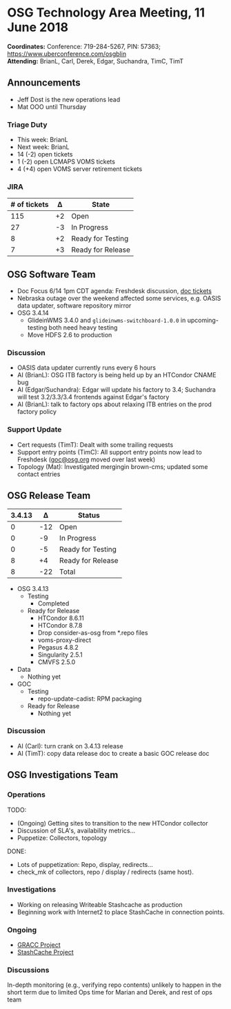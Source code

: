 # OSG Technology Area Meeting, 11 June 2018

**Coordinates:** Conference: 719-284-5267, PIN: 57363; <https://www.uberconference.com/osgblin>  
**Attending:** BrianL, Carl, Derek, Edgar, Suchandra, TimC, TimT  


## Announcements

-   Jeff Dost is the new operations lead
-   Mat OOO until Thursday


### Triage Duty

-   This week: BrianL
-   Next week: BrianL
-   14 (-2) open tickets
-   1 (-2) open LCMAPS VOMS tickets
-   4 (+4) open VOMS server retirement tickets


### JIRA

| # of tickets | &Delta; | State             |
|------------ |------- |----------------- |
| 115          | +2      | Open              |
| 27           | -3      | In Progress       |
| 8            | +2      | Ready for Testing |
| 7            | +3      | Ready for Release |


## OSG Software Team

-   Doc Focus 6/14 1pm CDT agenda: Freshdesk discussion, [doc tickets](https://opensciencegrid.atlassian.net/secure/RapidBoard.jspa?rapidView=7)
-   Nebraska outage over the weekend affected some services, e.g. OASIS data updater, software repository mirror
-   OSG 3.4.14  
    -   GlideinWMS 3.4.0 and `glideinwms-switchboard-1.0.0` in upcoming-testing both need heavy testing
    -   Move HDFS 2.6 to production


### Discussion

-   OASIS data updater currently runs every 6 hours
-   AI (BrianL): OSG ITB factory is being held up by an HTCondor CNAME bug
-   AI (Edgar/Suchandra): Edgar will update his factory to 3.4; Suchandra will test 3.2/3.3/3.4 frontends against Edgar's factory
-   AI (BrianL): talk to factory ops about relaxing ITB entries on the prod factory policy


### Support Update

-   Cert requests (TimT): Dealt with some trailing requests
-   Support entry points (TimC): All support entry points now lead to Freshdesk (goc@osg.org moved over last week)
-   Topology (Mat): Investigated mergingin brown-cms; updated some contact entries


## OSG Release Team

| 3.4.13 | &Delta; | Status            |
|------ |------- |----------------- |
| 0      | -12     | Open              |
| 0      | -9      | In Progress       |
| 0      | -5      | Ready for Testing |
| 8      | +4      | Ready for Release |
| 8      | -22     | Total             |

-   OSG 3.4.13  
    -   Testing  
        -   Completed
    -   Ready for Release  
        -   HTCondor 8.6.11
        -   HTCondor 8.7.8
        -   Drop consider-as-osg from \*.repo files
        -   voms-proxy-direct
        -   Pegasus 4.8.2
        -   Singularity 2.5.1
        -   CMVFS 2.5.0
-   Data  
    -   Nothing yet
-   GOC  
    -   Testing  
        -   repo-update-cadist: RPM packaging
    -   Ready for Release  
        -   Nothing yet


### Discussion

-   AI (Carl): turn crank on 3.4.13 release
-   AI (TimT): copy data release doc to create a basic GOC release doc


## OSG Investigations Team

### Operations

TODO: 
-   (Ongoing) Getting sites to transition to the new HTCondor collector
-   Discussion of SLA's, availability metrics...
-   Puppetize: Collectors, topology

DONE:
-   Lots of puppetization: Repo, display, redirects...
-   check_mk of collectors, repo / display / redirects (same host).

### Investigations

- Working on releasing Writeable Stashcache as production
- Beginning work with Internet2 to place StashCache in connection points.

### Ongoing

-   [GRACC Project](https://jira.opensciencegrid.org/projects/GRACC/)
-   [StashCache Project](https://opensciencegrid.github.io/StashCache/)


### Discussions

In-depth monitoring (e.g., verifying repo contents) unlikely to happen in the short term due to limited Ops time for Marian and Derek, and rest of ops team
